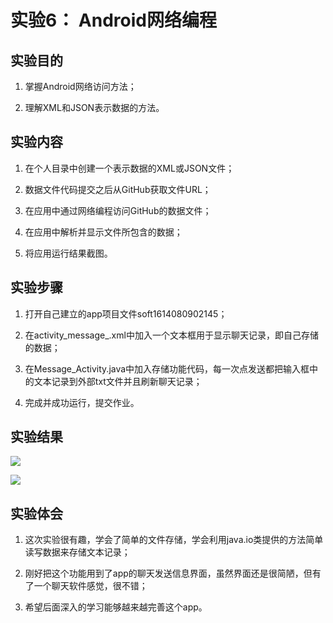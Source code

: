 # 实验6：	Android网络编程

## 实验目的

1. 掌握Android网络访问方法；

2. 理解XML和JSON表示数据的方法。

## 实验内容

1. 在个人目录中创建一个表示数据的XML或JSON文件；

2. 数据文件代码提交之后从GitHub获取文件URL；

3. 在应用中通过网络编程访问GitHub的数据文件；

4. 在应用中解析并显示文件所包含的数据；

5. 将应用运行结果截图。

## 实验步骤

1. 打开自己建立的app项目文件soft1614080902145；

2. 在activity_message_.xml中加入一个文本框用于显示聊天记录，即自己存储的数据；

3. 在Message_Activity.java中加入存储功能代码，每一次点发送都把输入框中的文本记录到外部txt文件并且刷新聊天记录；

4. 完成并成功运行，提交作业。

## 实验结果

![](https://github.com/haoy1220/android-labs-2018/blob/master/Soft1614080902145/sy5-1.png?raw=true)

![](https://github.com/haoy1220/android-labs-2018/blob/master/Soft1614080902145/sy5-2.png?raw=true)

## 实验体会

1. 这次实验很有趣，学会了简单的文件存储，学会利用java.io类提供的方法简单读写数据来存储文本记录；

2. 刚好把这个功能用到了app的聊天发送信息界面，虽然界面还是很简陋，但有了一个聊天软件感觉，很不错；

3. 希望后面深入的学习能够越来越完善这个app。
